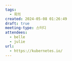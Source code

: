 ```yaml
---
tags:
  - 회의
created: 2024-05-08 01:26:49
draft: true
meeting-type: 스터디
attendees:
  - belle
  - julie
url:
  - https://kubernetes.io/
---
```

